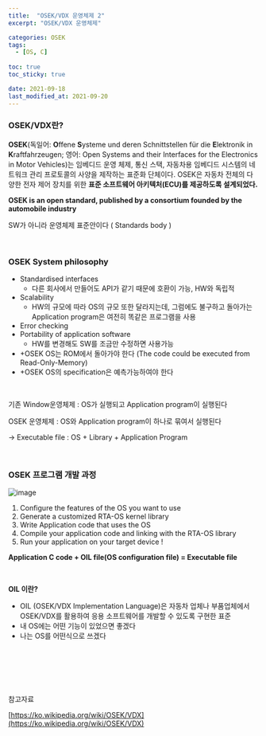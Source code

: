 ```yaml
---
title:  "OSEK/VDX 운영체제 2"
excerpt: "OSEK/VDX 운영체제"

categories: OSEK
tags:
  - [OS, C]
 
toc: true 
toc_sticky: true

date: 2021-09-18
last_modified_at: 2021-09-20
---
```

### OSEK/VDX란?

**OSEK**(독일어: **O**ffene **S**ysteme und deren Schnittstellen für die **E**lektronik in **K**raftfahrzeugen; 영어: Open Systems and their Interfaces for the Electronics in Motor Vehicles)는 임베디드 운영 체제, 통신 스택, 자동차용 임베디드 시스템의 네트워크 관리 프로토콜의 사양을 제작하는 표준화 단체이다. OSEK은 자동차 전체의 다양한 전자 제어 장치를 위한 **표준 소프트웨어 아키텍처(ECU)를 제공하도록 설계되었다.**

**OSEK is an open standard, published by a consortium founded by the automobile industry**

SW가 아니라 운영체제 표준안이다 ( Standards body )

&nbsp;

### OSEK System philosophy

- Standardised interfaces
  - 다른 회사에서 만들어도 API가 같기 때문에 호환이 가능, HW와 독립적
- Scalability
  - HW의 규모에 따라 OS의 규모 또한 달라지는데, 그럼에도 불구하고 돌아가는 Application program은 여전히 똑같은 프로그램을 사용
- Error checking
- Portability of application software
  - HW를 변경해도 SW를 조금만 수정하면 사용가능
- +OSEK OS는 ROM에서 돌아가야 한다 (The code could be executed from Read-Only-Memory)
- +OSEK OS의 specification은 예측가능하여야 한다

 &nbsp;

기존 Window운영체제 : OS가 실행되고 Application program이 실행된다

OSEK 운영체제 : OS와 Application program이 하나로 묶여서 실행된다

-> Executable file : OS + Library + Application Program

&nbsp;

### OSEK 프로그램 개발 과정

![image](https://user-images.githubusercontent.com/65602371/137362249-ab6ce0b9-df99-4c65-a854-f64d56aa1231.png)

1. Configure the features of the OS you want to use
2. Generate a customized RTA-OS kernel library
3. Write Application code that uses the OS
4. Compile your application code and linking with the RTA-OS library
5. Run your application on your target device !

**Application C code + OIL file(OS configuration file) = Executable file**

&nbsp;

**OIL 이란?**

- OIL (OSEK/VDX Implementation Language)은 자동차 업체나 부품업체에서 OSEK/VDX를 활용하여 응용 소프트웨어를 개발할 수 있도록 구현한 표준
- 내 OS에는 어떤 기능이 있었으면 좋겠다
- 나는 OS를 어떤식으로 쓰겠다

&nbsp;

&nbsp;

&nbsp;

참고자료

[https://ko.wikipedia.org/wiki/OSEK/VDX](https://ko.wikipedia.org/wiki/OSEK/VDX)

